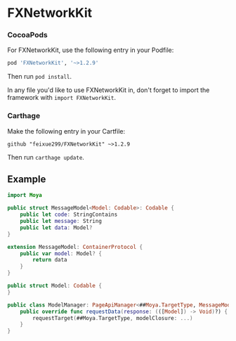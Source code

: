 # FXNetworkKit

### CocoaPods

For FXNetworkKit, use the following entry in your Podfile:

```rb
pod 'FXNetworkKit', '~>1.2.9'
```

Then run `pod install`.

In any file you'd like to use FXNetworkKit in, don't forget to
import the framework with `import FXNetworkKit`.


### Carthage

Make the following entry in your Cartfile:

```
github "feixue299/FXNetworkKit" ~>1.2.9
```

Then run `carthage update`.

## Example
```swift
import Moya

public struct MessageModel<Model: Codable>: Codable {
    public let code: StringContains
    public let message: String
    public let data: Model?
}

extension MessageModel: ContainerProtocol {
    public var model: Model? {
        return data
    }
}

public struct Model: Codable {
}

public class ModelManager: PageApiManager<##Moya.TargetType, MessageModel<[Model]>, Model> {
    public override func requestData(response: (([Model]) -> Void)?) {
        requestTarget(##Moya.TargetType, modelClosure: ...)
    }
}

```


